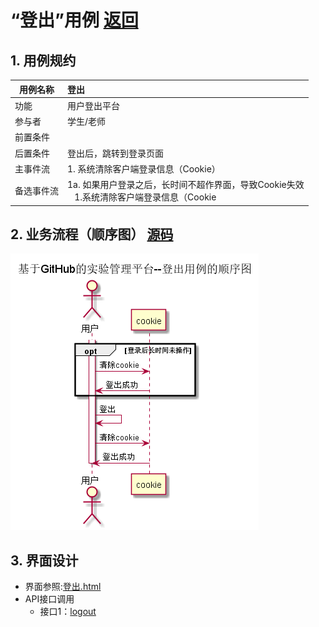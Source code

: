 ﻿# “登出”用例 [返回](../README.md)

## 1. 用例规约

|用例名称|登出|
|-------|:-------------|
|功能|用户登出平台|
|参与者|学生/老师|
|前置条件| |
|后置条件|登出后，跳转到登录页面|
|主事件流| 1. 系统清除客户端登录信息（Cookie）|
|备选事件流|1a. 如果用户登录之后，长时间不超作界面，导致Cookie失效 <br/>&nbsp;&nbsp; 1.系统清除客户端登录信息（Cookie|

## 2. 业务流程（顺序图） [源码](../src/sequence登出.puml)
![sequence1](../sequence登出.png) 

## 3. 界面设计
- 界面参照:[登出.html](https://ssw383318348.github.io/is_analysis_pages/test6/登出.html)
- API接口调用
    - 接口1：[logout](../接口/logout.md)


